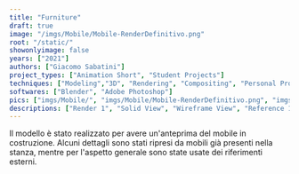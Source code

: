```yaml
---
title: "Furniture"
draft: true
image: "/imgs/Mobile/Mobile-RenderDefinitivo.png"
root: "/static/"
showonlyimage: false
years: ["2021"]
authors: ["Giacomo Sabatini"]
project_types: ["Animation Short", "Student Projects"]
techniques: ["Modeling","3D", "Rendering", "Compositing", "Personal Projects"]
softwares: ["Blender", "Adobe Photoshop"]
pics: ["imgs/Mobile/", "imgs/Mobile/Mobile-RenderDefinitivo.png", "imgs/Mobile/Mobile_Solid.png", "imgs/Mobile/Mobile_Solid_Wireframe.png", "imgs/Mobile/_MG_6344.png", "imgs/Mobile/_MG_6346.png", "imgs/Mobile/22a322bb-9ffb-428e-a3d8-2ce3cb69c2af.jpg", "imgs/Mobile/2dc4ceb3-afc6-4269-b924-13cb3f7815e3.jpeg"]
descriptions: ["Render 1", "Solid View", "Wireframe View", "Reference 1", "Reference 2", "Reference 3", "Reference 4",]
---
```

Il modello è stato realizzato per avere un'anteprima del mobile in costruzione. 
Alcuni dettagli sono stati ripresi da mobili già presenti nella stanza, 
mentre per l'aspetto generale sono state usate dei riferimenti esterni.